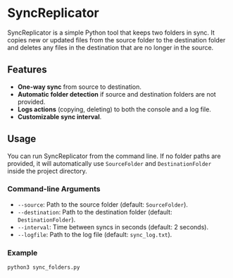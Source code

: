 # SyncReplicator

SyncReplicator is a simple Python tool that keeps two folders in sync. It copies new or updated files from the source folder to the destination folder and deletes any files in the destination that are no longer in the source.

## Features

- **One-way sync** from source to destination.
- **Automatic folder detection** if source and destination folders are not provided.
- **Logs actions** (copying, deleting) to both the console and a log file.
- **Customizable sync interval**.

## Usage

You can run SyncReplicator from the command line. If no folder paths are provided, it will automatically use `SourceFolder` and `DestinationFolder` inside the project directory.

### Command-line Arguments

- `--source`: Path to the source folder (default: `SourceFolder`).
- `--destination`: Path to the destination folder (default: `DestinationFolder`).
- `--interval`: Time between syncs in seconds (default: 2 seconds).
- `--logfile`: Path to the log file (default: `sync_log.txt`).

### Example

```bash
python3 sync_folders.py
